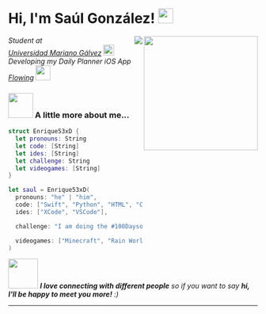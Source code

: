 <h1> Hi, I'm Saúl González! <img src="https://media.tenor.com/elhnQfoqWfAAAAAi/raccon-bigracc.gif" width="30"></h1>



<img align='right' src="https://media.tenor.com/C84C_fqg7Y0AAAAi/pedro-dancing-racoon.gif" width="230">


<p>
  
<a href="https://spotify-github-profile.vercel.app/api/view?uid=4lk7r9kx7z23339wyehcuxz7m&redirect=true">
  
  <img src="https://spotify-github-profile.vercel.app/api/view?uid=4lk7r9kx7z23339wyehcuxz7m&cover_image=true&theme=novatorem&show_offline=false&background_color=000000&interchange=true&bar_color=53b14f&bar_color_cover=false"  align="right">

  
</a>
 
  <em >
    Student at 
    </br>
    <a href="https://umg.edu.gt">Universidad Mariano Gálvez</a>
    <img src="https://media.giphy.com/media/fYSnHlufseco8Fh93Z/giphy.gif" width="22">
    </br>
    Developing my Daily Planner iOS App 
    </br>
    <a href="https://github.com/Enrique53xD/Flowing">Flowing</a>
    <img src="https://media.giphy.com/media/WUlplcMpOCEmTGBtBW/giphy.gif" width="30"> 
  </em>
  
  
  
</p>


<!--
[![Twitter: ThaiiBraga](https://img.shields.io/twitter/follow/ThaiiBraga?style=social)](https://twitter.com/ThaiiBraga)
[![Linkedin: thaianebraga](https://img.shields.io/badge/-thaianebraga-blue?style=flat-square&logo=Linkedin&logoColor=white&link=https://www.linkedin.com/in/thaianebraga/)](https://www.linkedin.com/in/thaianebraga/)
[![GitHub Thaiane](https://img.shields.io/github/followers/thaiane?label=follow&style=social)](https://github.com/Thaiane)
-->

### <img src="https://media.giphy.com/media/VgCDAzcKvsR6OM0uWg/giphy.gif" width="50"> A little more about me...  

```swift
struct Enrique53xD {
  let pronouns: String
  let code: [String]
  let ides: [String]
  let challenge: String
  let videogames: [String]
}

let saul = Enrique53xD(
  pronouns: "he" | "him",
  code: ["Swift", "Python", "HTML", "CSS", "JavaScript", "C#"],
  ides: ["XCode", "VSCode"],

  challenge: "I am doing the #100DaysofSwiftUI challenge"

  videogames: ["Minecraft", "Rain World", "OneShot", "Hades"]
)
```

<img src="https://media.giphy.com/media/LnQjpWaON8nhr21vNW/giphy.gif" width="60"> <em><b>I love connecting with different people</b> so if you want to say <b>hi, I'll be happy to meet you more!</b> :)</em>

---
